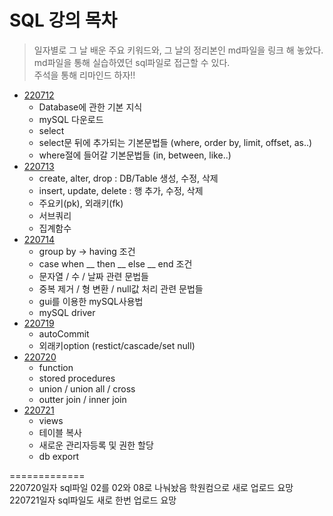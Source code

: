 # SQL 강의 목차
> 일자별로 그 날 배운 주요 키워드와, 그 날의 정리본인 md파일을 링크 해 놓았다.  
md파일을 통해 실습하였던 sql파일로 접근할 수 있다.  
주석을 통해 리마인드 하자!!  

- [220712](./SQL정리/220712.md)
  - Database에 관한 기본 지식
  - mySQL 다운로드
  - select
  - select문 뒤에 추가되는 기본문법들 (where, order by, limit, offset, as..)
  - where절에 들어갈 기본문법들 (in, between, like..)
- [220713](./SQL정리/220713.md)
  - create, alter, drop : DB/Table 생성, 수정, 삭제
  - insert, update, delete : 행 추가, 수정, 삭제
  - 주요키(pk), 외래키(fk)
  - 서브쿼리
  - 집계함수
- [220714](./SQL정리/220714.md)
  - group by -> having 조건
  - case when __ then __ else __ end 조건
  - 문자열 / 수 / 날짜 관련 문법들
  - 중복 제거 / 형 변환 / null값 처리 관련 문법들
  - gui를 이용한 mySQL사용법
  - mySQL driver
- [220719](./SQL정리/220719.md)
  - autoCommit
  - 외래키option (restict/cascade/set null)
- [220720](./SQL정리/220720.md)
  - function
  - stored procedures 
  - union / union all / cross
  - outter join / inner join
- [220721](./SQL정리/220721.md)
  - views
  - 테이블 복사
  - 새로운 관리자등록 및 권한 할당
  - db export  
  
=============  
220720일자 sql파일 02를 02와 08로 나눠놨음 학원컴으로 새로 업로드 요망  
220721일자 sql파일도 새로 한번 업로드 요망  


